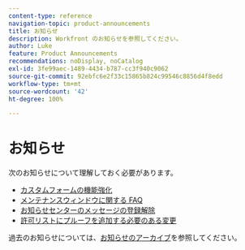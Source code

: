 ```yaml
---
content-type: reference
navigation-topic: product-announcements
title: お知らせ
description: Workfront のお知らせを参照してください。
author: Luke
feature: Product Announcements
recommendations: noDisplay, noCatalog
exl-id: 3fe99aec-1489-4434-b787-cc3f940c9062
source-git-commit: 92ebfc6e2f33c15865b824c99546c8856d4f8edd
workflow-type: tm+mt
source-wordcount: '42'
ht-degree: 100%

---
```


# お知らせ

次のお知らせについて理解しておく必要があります。

* [カスタムフォームの機能強化](../../product-announcements/announcements/custom-form-enhancements.md)
* [メンテナンスウィンドウに関する FAQ](../../product-announcements/announcements/maintenance-window-faq.md)
* [お知らせセンターのメッセージの登録解除](unsubscribe-from-ac-messages.md)
* [許可リストにプルーフを追加する必要のある変更](proofhq-domain-change-workfront.md)



過去のお知らせについては、[お知らせのアーカイブ](announcement-archive/announcement-archive.md)を参照してください。

